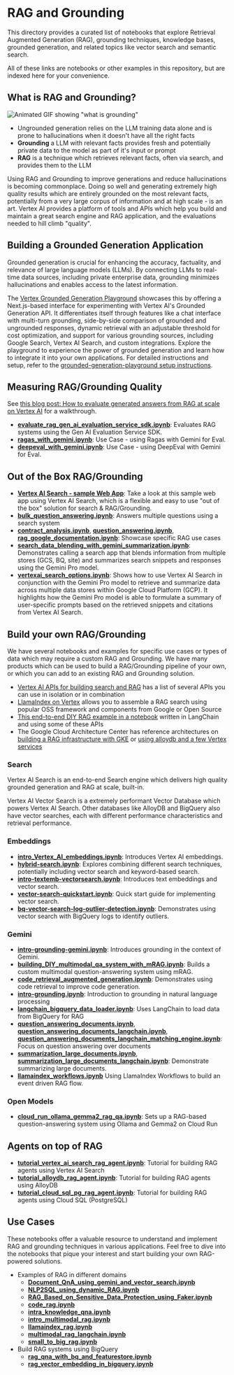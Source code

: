 # RAG and Grounding

This directory provides a curated list of notebooks that explore Retrieval
Augmented Generation (RAG), grounding techniques, knowledge bases, grounded
generation, and related topics like vector search and semantic search.

All of these links are notebooks or other examples in this repository, but are
indexed here for your convenience.

## What is RAG and Grounding?

![Animated GIF showing "what is grounding"](./img/what-is-grounding.gif)

- Ungrounded generation relies on the LLM training data alone and is prone to
  hallucinations when it doesn't have all the right facts
- **Grounding** a LLM with relevant facts provides fresh and potentially private
  data to the model as part of it's input or prompt
- **RAG** is a technique which retrieves relevant facts, often via search, and
  provides them to the LLM

Using RAG and Grounding to improve generations and reduce hallucinations is
becoming commonplace. Doing so well and generating extremely high quality
results which are entirely grounded on the most relevant facts, potentially from
a very large corpus of information and at high scale - is an art. Vertex AI
provides a platform of tools and APIs which help you build and maintain a great
search engine and RAG application, and the evaluations needed to hill climb
"quality".

## Building a Grounded Generation Application

Grounded generation is crucial for enhancing the accuracy, factuality, and relevance of large language models (LLMs). By connecting LLMs to real-time data sources, including private enterprise data, grounding minimizes hallucinations and enables access to the latest information.

The [Vertex Grounded Generation Playground](../search/grounded-generation-playground/README.md) showcases this by offering a Next.js-based interface for experimenting with Vertex AI's Grounded Generation API. It differentiates itself through features like a chat interface with multi-turn grounding, side-by-side comparison of grounded and ungrounded responses, dynamic retrieval with an adjustable threshold for cost optimization, and support for various grounding sources, including Google Search, Vertex AI Search, and custom integrations. Explore the playground to experience the power of grounded generation and learn how to integrate it into your own applications. For detailed instructions and setup, refer to the [grounded-generation-playground setup instructions](../search/grounded-generation-playground/README.md).

## Measuring RAG/Grounding Quality

See
[this blog post: How to evaluate generated answers from RAG at scale on Vertex AI](https://medium.com/google-cloud/vqa-3-how-to-evaluate-generated-answers-from-rag-at-scale-on-vertex-ai-70bc397cb33d)
for a walkthrough.

- **[evaluate_rag_gen_ai_evaluation_service_sdk.ipynb](../gemini/evaluation/evaluate_rag_gen_ai_evaluation_service_sdk.ipynb)**:
  Evaluates RAG systems using the Gen AI Evaluation Service SDK.
- **[ragas_with_gemini.ipynb](../gemini/use-cases/retrieval-augmented-generation/rag-evaluation/ragas_with_gemini.ipynb)**:
  Use Case - using Ragas with Gemini for Eval.
- **[deepeval_with_gemini.ipynb](../gemini/use-cases/retrieval-augmented-generation/rag-evaluation/deepeval_with_gemini.ipynb)**:
  Use Case - using DeepEval with Gemini for Eval.

## Out of the Box RAG/Grounding

- **[Vertex AI Search - sample Web App](../search/web-app/)**: Take a look at
  this sample web app using Vertex AI Search, which is a flexible and easy to
  use "out of the box" solution for search & RAG/Grounding.
- **[bulk_question_answering.ipynb](../search/bulk-question-answering/bulk_question_answering.ipynb)**:
  Answers multiple questions using a search system
- **[contract_analysis.ipynb](../search/retrieval-augmented-generation/examples/contract_analysis.ipynb)**,
  **[question_answering.ipynb](../search/retrieval-augmented-generation/examples/question_answering.ipynb)**,
  **[rag_google_documentation.ipynb](../search/retrieval-augmented-generation/examples/rag_google_documentation.ipynb)**:
  Showcase specific RAG use cases
- **[search_data_blending_with_gemini_summarization.ipynb](../search/search_data_blending_with_gemini_summarization.ipynb)**:
  Demonstrates calling a search app that blends information from multiple stores
  (GCS, BQ, site) and summarizes search snippets and responses using the
  Gemini Pro model.
- **[vertexai_search_options.ipynb](../search/vertexai-search-options/vertexai_search_options.ipynb)**:
  Shows how to use Vertex AI Search in conjunction with the Gemini Pro model to
  retrieve and summarize data across multiple data stores within Google Cloud
  Platform (GCP). It highlights how the Gemini Pro model is able to formulate a
  summary of user-specific prompts based on the retrieved snippets and citations
  from Vertex AI Search.

## Build your own RAG/Grounding

We have several notebooks and examples for specific use cases or types of data
which may require a custom RAG and Grounding. We have many products which can be
used to build a RAG/Grounding pipeline of your own, or which you can add to an
existing RAG and Grounding solution.

- [Vertex AI APIs for building search and RAG](https://cloud.google.com/generative-ai-app-builder/docs/builder-apis)
  has a list of several APIs you can use in isolation or in combination
- [LlamaIndex on Vertex](https://cloud.google.com/vertex-ai/generative-ai/docs/rag-overview)
  allows you to assemble a RAG search using popular OSS framework and components
  from Google or Open Source
- [This end-to-end DIY RAG example in a notebook](https://github.com/GoogleCloudPlatform/applied-ai-engineering-samples/blob/main/genai-on-vertex-ai/retrieval_augmented_generation/diy_rag_with_vertexai_apis/build_grounded_rag_app_with_vertex.ipynb)
  written in LangChain and using some of these APIs
- The Google Cloud Architecture Center has reference architectures on
  [building a RAG infrastructure with GKE](https://cloud.google.com/architecture/rag-capable-gen-ai-app-using-gke)
  or
  [using alloydb and a few Vertex services](https://cloud.google.com/architecture/rag-capable-gen-ai-app-using-vertex-ai)

### Search

Vertex AI Search is an end-to-end Search engine which delivers high quality
grounded generation and RAG at scale, built-in.

Vertex AI Vector Search is a extremely performant Vector Database which powers
Vertex AI Search. Other databases like AlloyDB and BigQuery also have vector
searches, each with different performance characteristics and retrieval
performance.

### Embeddings

- **[intro_Vertex_AI_embeddings.ipynb](../gemini/qa-ops/intro_Vertex_AI_embeddings.ipynb)**:
  Introduces Vertex AI embeddings.
- **[hybrid-search.ipynb](../embeddings/hybrid-search.ipynb)**: Explores
  combining different search techniques, potentially including vector search and
  keyword-based search.
- **[intro-textemb-vectorsearch.ipynb](../embeddings/intro-textemb-vectorsearch.ipynb)**:
  Introduces text embeddings and vector search.
- **[vector-search-quickstart.ipynb](../embeddings/vector-search-quickstart.ipynb)**:
  Quick start guide for implementing vector search.
- **[bq-vector-search-log-outlier-detection.ipynb](../embeddings/use-cases/outlier-detection/bq-vector-search-log-outlier-detection.ipynb)**:
  Demonstrates using vector search with BigQuery logs to identify outliers.

### Gemini

- **[intro-grounding-gemini.ipynb](../gemini/grounding/intro-grounding-gemini.ipynb)**:
  Introduces grounding in the context of Gemini.
- **[building_DIY_multimodal_qa_system_with_mRAG.ipynb](../gemini/qa-ops/building_DIY_multimodal_qa_system_with_mRAG.ipynb)**:
  Builds a custom multimodal question-answering system using mRAG.
- **[code_retrieval_augmented_generation.ipynb](../language/code/code_retrieval_augmented_generation.ipynb)**:
  Demonstrates using code retrieval to improve code generation.
- **[intro-grounding.ipynb](../language/grounding/intro-grounding.ipynb)**:
  Introduction to grounding in natural language processing
- **[langchain_bigquery_data_loader.ipynb](../language/orchestration/langchain/langchain_bigquery_data_loader.ipynb)**:
  Uses LangChain to load data from BigQuery for RAG
- **[question_answering_documents.ipynb](../language/use-cases/document-qa/question_answering_documents.ipynb)**,
  **[question_answering_documents_langchain.ipynb](../language/use-cases/document-qa/question_answering_documents_langchain.ipynb)**,
  **[question_answering_documents_langchain_matching_engine.ipynb](../language/use-cases/document-qa/question_answering_documents_langchain_matching_engine.ipynb)**:
  Focus on question answering over documents
- **[summarization_large_documents.ipynb](../language/use-cases/document-summarization/summarization_large_documents.ipynb)**,
  **[summarization_large_documents_langchain.ipynb](../language/use-cases/document-summarization/summarization_large_documents_langchain.ipynb)**:
  Demonstrate summarizing large documents.
- **[llamaindex_workflows.ipynb](../gemini/orchestration/llamaindex_workflows.ipynb)** Using LlamaIndex Workflows to build an event driven RAG flow.

### Open Models

- **[cloud_run_ollama_gemma2_rag_qa.ipynb](../open-models/serving/cloud_run_ollama_gemma2_rag_qa.ipynb)**:
  Sets up a RAG-based question-answering system using Ollama and Gemma2 on Cloud
  Run

## Agents on top of RAG

- **[tutorial_vertex_ai_search_rag_agent.ipynb](../gemini/reasoning-engine/tutorial_vertex_ai_search_rag_agent.ipynb)**:
  Tutorial for building RAG agents using Vertex AI Search
- **[tutorial_alloydb_rag_agent.ipynb](../gemini/reasoning-engine/tutorial_alloydb_rag_agent.ipynb)**:
  Tutorial for building RAG agents using AlloyDB
- **[tutorial_cloud_sql_pg_rag_agent.ipynb](../gemini/reasoning-engine/tutorial_cloud_sql_pg_rag_agent.ipynb)**:
  Tutorial for building RAG agents using Cloud SQL (PostgreSQL)

## Use Cases

These notebooks offer a valuable resource to understand and implement RAG and
grounding techniques in various applications. Feel free to dive into the
notebooks that pique your interest and start building your own RAG-powered
solutions.

- Examples of RAG in different domains
  - **[Document_QnA_using_gemini_and_vector_search.ipynb](../gemini/use-cases/retrieval-augmented-generation/Document_QnA_using_gemini_and_vector_search.ipynb)**
  - **[NLP2SQL_using_dynamic_RAG.ipynb](../gemini/use-cases/retrieval-augmented-generation/NLP2SQL_using_dynamic_RAG.ipynb)**
  - **[RAG_Based_on_Sensitive_Data_Protection_using_Faker.ipynb](../gemini/use-cases/retrieval-augmented-generation/RAG_Based_on_Sensitive_Data_Protection_using_Faker.ipynb)**
  - **[code_rag.ipynb](../gemini/use-cases/retrieval-augmented-generation/code_rag.ipynb)**
  - **[intra_knowledge_qna.ipynb](../gemini/use-cases/retrieval-augmented-generation/intra_knowledge_qna.ipynb)**
  - **[intro_multimodal_rag.ipynb](../gemini/use-cases/retrieval-augmented-generation/intro_multimodal_rag.ipynb)**
  - **[llamaindex_rag.ipynb](../gemini/use-cases/retrieval-augmented-generation/llamaindex_rag.ipynb)**
  - **[multimodal_rag_langchain.ipynb](../gemini/use-cases/retrieval-augmented-generation/multimodal_rag_langchain.ipynb)**
  - **[small_to_big_rag.ipynb](../gemini/use-cases/retrieval-augmented-generation/small_to_big_rag/small_to_big_rag.ipynb)**
- Build RAG systems using BigQuery
  - **[rag_qna_with_bq_and_featurestore.ipynb](../gemini/use-cases/retrieval-augmented-generation/rag_qna_with_bq_and_featurestore.ipynb)**
  - **[rag_vector_embedding_in_bigquery.ipynb](../gemini/use-cases/retrieval-augmented-generation/rag_vector_embedding_in_bigquery.ipynb)**
